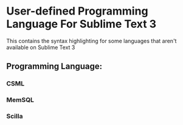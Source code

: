 # User-defined Programming Language For Sublime Text 3
This contains the syntax highlighting for some languages that aren't available on Sublime Text 3
## Programming Language:
### CSML

### MemSQL

### Scilla
